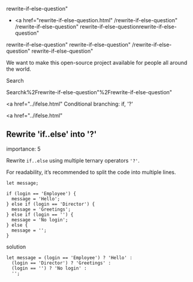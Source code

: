 rewrite-if-else-question"

- <a href="rewrite-if-else-question.html"
  /rewrite-if-else-question"
  /rewrite-if-else-question"
  rewrite-if-else-questionrewrite-if-else-question"

<!-- -->

rewrite-if-else-question"
rewrite-if-else-question"
/rewrite-if-else-question"
rewrite-if-else-question"

We want to make this open-source project available for people all around the world.

Search

Searchk%2Frewrite-if-else-question"%2Frewrite-if-else-question" </a>

<a href="../ifelse.html" Conditional branching: if, '?'</span></a>

<a href="../ifelse.html"

## Rewrite 'if..else' into '?'

<span class="task__importance" title="How important is the task, from 1 to 5">importance: 5</span>

Rewrite `if..else` using multiple ternary operators `'?'`.

For readability, it’s recommended to split the code into multiple lines.

    let message;

    if (login == 'Employee') {
      message = 'Hello';
    } else if (login == 'Director') {
      message = 'Greetings';
    } else if (login == '') {
      message = 'No login';
    } else {
      message = '';
    }

solution

    let message = (login == 'Employee') ? 'Hello' :
      (login == 'Director') ? 'Greetings' :
      (login == '') ? 'No login' :
      '';
